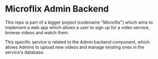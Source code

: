 # Microflix Admin Backend

This repo is part of a bigger project (codename "Microflix") which aims to implement a web app which allows a user to sign up for a video service, browse videos and watch them.

This specific service is related to the Admin backend component, which allows Admins to upload new videos and manage existing ones in the service's database.
